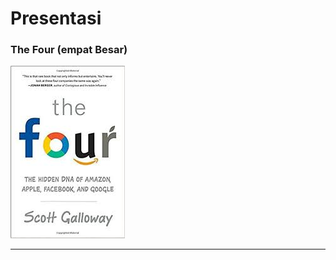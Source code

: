 # Presentasi 
### The Four (empat Besar)
![Flux Expained]( https://raw.githubusercontent.com/kamalok/presentasi-the-four/master/download.jpeg )

---
